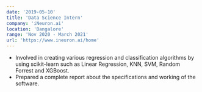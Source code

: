 ```yaml
---
date: '2019-05-10'
title: 'Data Science Intern'
company: 'iNeuron.ai'
location: 'Bangalore'
range: 'Nov 2020 - March 2021'
url: 'https://www.ineuron.ai/home'
---
```


- Involved in creating various regression and classification algorithms by using scikit-learn such as Linear
  Regression, KNN, SVM, Random Forrest and XGBoost.
- Prepared a complete report about the specifications and working of the software.

